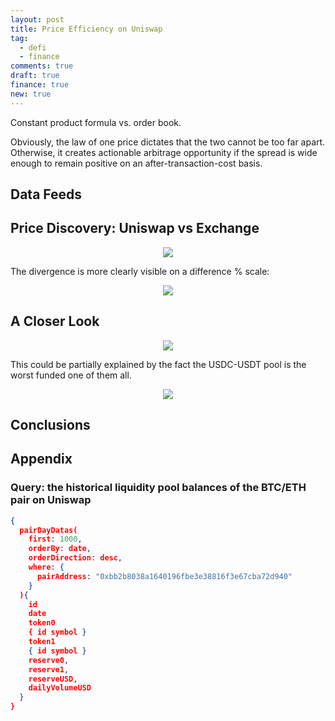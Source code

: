 ```yaml
---
layout: post
title: Price Efficiency on Uniswap
tag:
  - defi
  - finance
comments: true
draft: true
finance: true
new: true
---
```

Constant product formula vs. order book.

Obviously, the law of one price dictates that the two cannot be too far apart. Otherwise, it creates actionable arbitrage opportunity if the spread is wide enough to remain positive on an after-transaction-cost basis.

## Data Feeds

## Price Discovery: Uniswap vs Exchange

<div align="center">
  <img src="https://shawenyao.github.io/R/output/uniswap_vs_exchange/plot1_uniswap_vs_exchange.png" />
</div>

The divergence is more clearly visible on a difference % scale:

<div align="center">
  <img src="https://shawenyao.github.io/R/output/uniswap_vs_exchange/plot2_uniswap_vs_exchange_diff.png" />
</div>

## A Closer Look

<div align="center">
  <img src="https://shawenyao.github.io/R/output/uniswap_vs_exchange/plot3_uniswap_vs_exchange_distribution.png" />
</div>

This could be partially explained by the fact the USDC-USDT pool is the worst funded one of them all.

<div align="center">
  <img src="https://shawenyao.github.io/R/output/uniswap_vs_exchange/plot4_uniswap_vs_exchange_reserve.png" />
</div>

## Conclusions

## Appendix

### Query: the historical liquidity pool balances of the BTC/ETH pair on Uniswap
```json
{
  pairDayDatas(
    first: 1000,
  	orderBy: date, 
    orderDirection: desc, 
    where: { 
      pairAddress: "0xbb2b8038a1640196fbe3e38816f3e67cba72d940"
    }
  ){
    id 
    date 
    token0
    { id symbol } 
    token1
    { id symbol } 
    reserve0,
    reserve1,
    reserveUSD,
    dailyVolumeUSD
  } 
}
```
